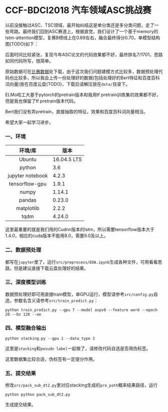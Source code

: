 # CCF-BDCI2018 汽车领域ASC挑战赛

以前没接触过ASC、TSC领域，最开始纠结这是单分类还是多分类问题，走了一些弯路。最终我们回到ASC赛道上，根据直觉，我们设计了一个基于memory的lstm-attention模型，复赛B榜线上在0.69左右，融合最终得分0.70，单模型结构图(TODO)如下：

后面时间比较紧张，复现今年ASC论文的代码效果都不好，最终排名7/1701，思路如同代码所写，很简单。

原始数据可在[比赛数据](https://www.datafountain.cn/competitions/310/details/data-evaluation)处下载，由于这次我们问题建模方式比较多，数据预处理代码也比较多，所以我会上传一份处理好的数据(包括处理好的Bert特征和百度百科词向量)放在百度云盘(TODO)，下载后请解压放在`data/`目录下。

ELMo哈工大基于pytorch的pretrain版本和我用tf pretrain训练集的效果都不好，但是我也保留了tf pretrain版本代码。

Bert我们没有弄pretrain，直接抽取的特征，效果和百度百科词向量相当。

希望大家一起学习进步。


### 一、环境

|环境/库|版本|
|:---------:|----------|
|Ubuntu|16.04.5 LTS|
|python|3.6|
|jupyter notebook|4.2.3|
|tensorflow-gpu|1.9.1|
|numpy|1.14.1|
|pandas|0.23.0|
|matplotlib|2.2.2|
|tqdm|4.24.0|

这里最重要的就是我们用的Cudnn版本的lstm，所以需要tensorflow版本大于1.4.0，相应的cuda版本不能用8.0，需要9.0及以上。


### 二、数据预处理

都写在`jupyter`里了，运行`src/preprocess/EDA.ipynb`生成各种文件，可用看看思路，但是建议直接下载云盘处理好的结果。


### 三、深度模型训练

数据预处理好即可用直接train模型，单GPU运行，模型请参考`src/config.py`自选，参数名含义请参考`src/train_predict.py`：

```
python train_predict.py --gpu 7 --model aspv0 --feature word --epoch 20 --bs 128 --oe
```


### 四、模型融合输出

```
python stacking.py --gpu 1 --data_type 3
```

这里是`stacking`和`pesudo label`一起做了，请修改代码自选是否用伪标签。

这里数据集比较合适，伪标签有一定提分作用。

### 五、提交结果

修改`src/pack_sub_dt2.py`里对应stacking生成的`pre_path`概率结果路径，运行

```
python python pack_sub_dt2.py
```

生成提交结果。





